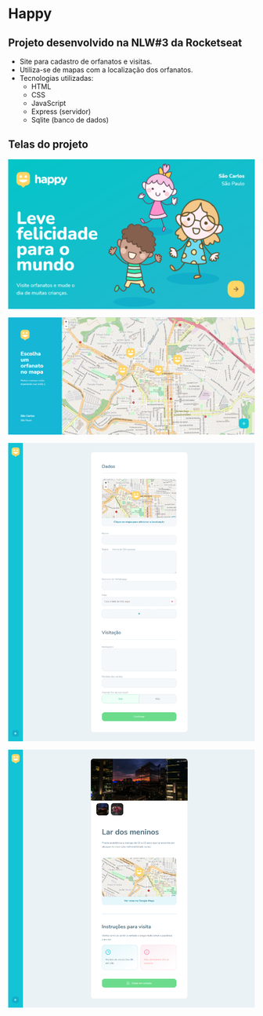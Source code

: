 # Happy
## Projeto desenvolvido na NLW#3 da Rocketseat
- Site para cadastro de orfanatos e visitas.
- Utiliza-se de mapas com a localização dos orfanatos.
- Tecnologias utilizadas:
    - HTML
    - CSS
    - JavaScript
    - Express (servidor)
    - Sqlite (banco de dados)
    
## Telas do projeto
![Pagina inicial](https://github.com/gabrielcs04/Happy/blob/master/screenshots/img001.PNG)

![Pagina inicial](https://github.com/gabrielcs04/Happy/blob/master/screenshots/img002.PNG)

![Pagina inicial](https://github.com/gabrielcs04/Happy/blob/master/screenshots/img003.PNG)

![Pagina inicial](https://github.com/gabrielcs04/Happy/blob/master/screenshots/img004.PNG)
